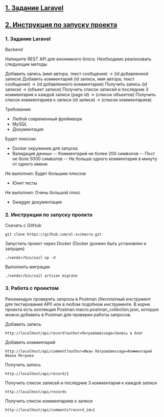 ## [1. Задание Laravel](#1)
## [2. Инструкция по запуску проекта](#2)

### <a name="1">1. Задание Laravel</a> 

Backend

Напишите REST API для анонимного блога.
Необходимо реализовать следующие методы

Добавить запись
(имя автора, текст сообщения) -> (id добавленной записи)
Добавить комментарий
(id записи, имя автора, текст сообщения) -> (id добавленного комментария)
Получить запись
(id записи) -> (объект записи)
Получить список записей и последние 3 комментария к каждой записи
(page id) -> (список объектов)
Получить список комментариев к записи
(id записи) -> (список комментариев)

Требования:
- Любой современный фреймворк
- MySQL
- Документация

Будет плюсом:
- Docker окружение для запуска
- Валидация данных
  -- Комментарий не более 200 символов
  -- Пост не боле 5000 символов
  -- Не больше одного комментария в минуту от одного имени

Не выполнил:
Будет большим плюсом
- Юнит тесты

Не выполнил:
Очень большой плюс
- Swagger документация


### <a name="2">2. Инструкция по запуску проекта</a> 

Скачать с GitHub

    git clone https://github.com/al-zv/macro.git
    
Запустить проект через Docker (Docker должен быть установлен и запущен)

    ./vendor/bin/sail up -d

Выполнить миграции

    ./vendor/bin/sail artisan migrate


### <a name="3">3. Работа с проектом</a> 

Рекомендую проверять запросы в Postman (бесплатный инструмент для тестирования API) или в любом подобном инструменте.
В корне проекта есть коллекция Postman macro.postman_collection.json, которую можно добавить в Postman для проверки работы запросов.

Добавить запись

    http://localhost/api/record?author=Петров&message=Запись в блог
    
Добавить комментарий

    http://localhost/api/comment?author=Иван Петров&message=Комментарий Ивана Петрова

Получить запись
    
    http://localhost/api/record/1
    
Получить список записей и последние 3 комментария к каждой записи

    http://localhost/api/records
    
Получить список комментариев к записи
    
    http://localhost/api/comments?record_id=1
    
   
